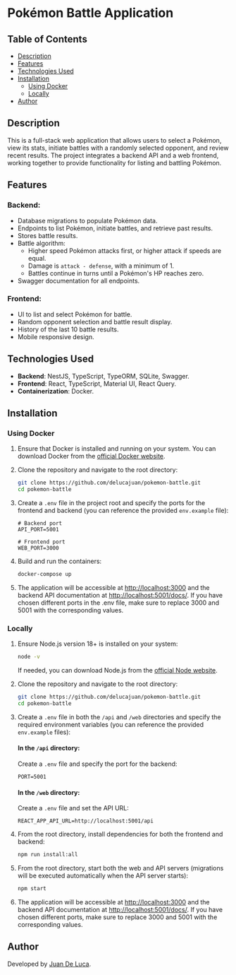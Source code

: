 # Pokémon Battle Application

## Table of Contents

- [Description](#description)
- [Features](#features)
- [Technologies Used](#technologies-used)
- [Installation](#installation)
  - [Using Docker](#using-docker)
  - [Locally](#locally)
- [Author](#author)

## Description

This is a full-stack web application that allows users to select a Pokémon, view its stats, initiate battles with a randomly selected opponent, and review recent results. The project integrates a backend API and a web frontend, working together to provide functionality for listing and battling Pokémon.

## Features

### Backend:

- Database migrations to populate Pokémon data.
- Endpoints to list Pokémon, initiate battles, and retrieve past results.
- Stores battle results.
- Battle algorithm:
  - Higher speed Pokémon attacks first, or higher attack if speeds are equal.
  - Damage is `attack - defense`, with a minimum of 1.
  - Battles continue in turns until a Pokémon's HP reaches zero.
- Swagger documentation for all endpoints.

### Frontend:

- UI to list and select Pokémon for battle.
- Random opponent selection and battle result display.
- History of the last 10 battle results.
- Mobile responsive design.

## Technologies Used

- **Backend**: NestJS, TypeScript, TypeORM, SQLite, Swagger.
- **Frontend**: React, TypeScript, Material UI, React Query.
- **Containerization**: Docker.

## Installation

### Using Docker

1. Ensure that Docker is installed and running on your system. You can download Docker from the [official Docker website](https://www.docker.com/products/docker-desktop).

2. Clone the repository and navigate to the root directory:

   ```bash
   git clone https://github.com/delucajuan/pokemon-battle.git
   cd pokemon-battle
   ```

3. Create a `.env` file in the project root and specify the ports for the frontend and backend (you can reference the provided `env.example` file):

   ```plaintext
   # Backend port
   API_PORT=5001

   # Frontend port
   WEB_PORT=3000
   ```

4. Build and run the containers:

   ```bash
   docker-compose up
   ```

5. The application will be accessible at [http://localhost:3000](http://localhost:3000) and the backend API documentation at [http://localhost:5001/docs/](http://localhost:5001/docs/). If you have chosen different ports in the .env file, make sure to replace 3000 and 5001 with the corresponding values.

### Locally

1. Ensure Node.js version 18+ is installed on your system:

   ```bash
   node -v
   ```

   If needed, you can download Node.js from the [official Node website](https://nodejs.org).

2. Clone the repository and navigate to the root directory:

   ```bash
   git clone https://github.com/delucajuan/pokemon-battle.git
   cd pokemon-battle
   ```

3. Create a `.env` file in both the `/api` and `/web` directories and specify the required environment variables (you can reference the provided `env.example` files):

   #### In the `/api` directory:

   Create a `.env` file and specify the port for the backend:

   ```plaintext
   PORT=5001
   ```

   #### In the `/web` directory:

   Create a `.env` file and set the API URL:

   ```plaintext
   REACT_APP_API_URL=http://localhost:5001/api
   ```

4. From the root directory, install dependencies for both the frontend and backend:

   ```bash
   npm run install:all
   ```

5. From the root directory, start both the web and API servers (migrations will be executed automatically when the API server starts):

   ```bash
   npm start
   ```

6. The application will be accessible at [http://localhost:3000](http://localhost:3000) and the backend API documentation at [http://localhost:5001/docs/](http://localhost:5001/docs/). If you have chosen different ports, make sure to replace 3000 and 5001 with the corresponding values.

## Author

Developed by [Juan De Luca](https://github.com/delucajuan).
